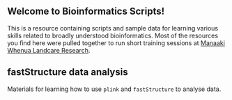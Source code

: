 ## Welcome to Bioinformatics Scripts!

This is a resource containing scripts and sample data for learning various skills related to broadly understood bioinformatics. Most of the resources you find here were pulled together to run short training sessions at [Manaaki Whenua Landcare Research](https://www.landcareresearch.co.nz/).

## fastStructure data analysis

Materials for learning how to use `plink` and `fastStructure` to analyse data.
